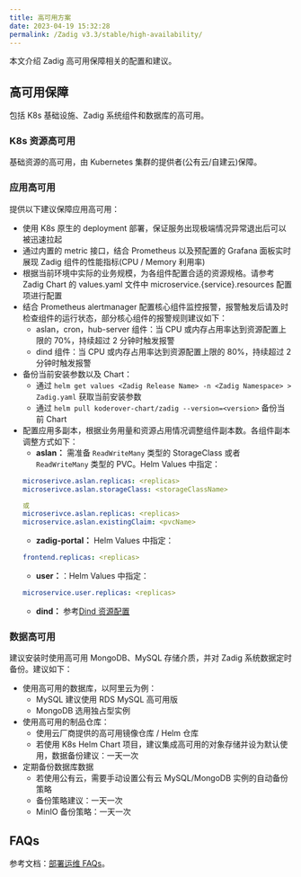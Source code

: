 ```yaml
---
title: 高可用方案
date: 2023-04-19 15:32:28
permalink: /Zadig v3.3/stable/high-availability/
---
```


本文介绍 Zadig 高可用保障相关的配置和建议。

## 高可用保障

包括 K8s 基础设施、Zadig 系统组件和数据库的高可用。

### K8s 资源高可用
基础资源的高可用，由 Kubernetes 集群的提供者(公有云/自建云)保障。

### 应用高可用
提供以下建议保障应用高可用：
- 使用 K8s 原生的 deployment 部署，保证服务出现极端情况异常退出后可以被迅速拉起
- 通过内置的 metric 接口，结合 Prometheus 以及预配置的 Grafana 面板实时展现 Zadig 组件的性能指标(CPU / Memory 利用率)
- 根据当前环境中实际的业务规模，为各组件配置合适的资源规格。请参考 Zadig Chart 的 values.yaml 文件中 microservice.{service}.resources 配置项进行配置
- 结合 Prometheus alertmanager 配置核心组件监控报警，报警触发后请及时检查组件的运行状态，部分核心组件的报警规则建议如下：
  - aslan，cron，hub-server 组件：当 CPU 或内存占用率达到资源配置上限的 70%，持续超过 2 分钟时触发报警
  - dind 组件：当 CPU 或内存占用率达到资源配置上限的 80%，持续超过 2 分钟时触发报警
- 备份当前安装参数以及 Chart：
  - 通过 ```helm get values <Zadig Release Name> -n <Zadig Namespace> > Zadig.yaml``` 获取当前安装参数
  - 通过 ```helm pull koderover-chart/zadig --version=<version>``` 备份当前 Chart
- 配置应用多副本，根据业务用量和资源占用情况调整组件副本数。各组件副本调整方式如下：
  - **aslan：** 需准备 `ReadWriteMany` 类型的 StorageClass 或者 `ReadWriteMany` 类型的 PVC。Helm Values 中指定：
  ```yaml
  microserivce.aslan.replicas: <replicas>
  microserivce.aslan.storageClass: <storageClassName>

  或
  microserivce.aslan.replicas: <replicas>
  microservice.aslan.existingClaim: <pvcName>
  ```
  - **zadig-portal：** Helm Values 中指定：
  ``` yaml
  frontend.replicas: <replicas>
  ```
  - **user：**：Helm Values 中指定：
  ```yaml
  microservice.user.replicas: <replicas>
  ```
  - **dind：** 参考[Dind 资源配置](/Zadig%20v3.3/pages/cluster_manage/#dind-资源配置)

### 数据高可用
建议安装时使用高可用 MongoDB、MySQL 存储介质，并对 Zadig 系统数据定时备份。建议如下：

- 使用高可用的数据库，以阿里云为例：
    - MySQL 建议使用 RDS MySQL 高可用版
    - MongoDB 选用独占型实例
- 使用高可用的制品仓库：
  - 使用云厂商提供的高可用镜像仓库 / Helm 仓库
  - 若使用 K8s Helm Chart 项目，建议集成高可用的对象存储并设为默认使用，数据备份建议：一天一次
- 定期备份数据库数据
  - 若使用公有云，需要手动设置公有云 MySQL/MongoDB 实例的自动备份策略
  - 备份策略建议：一天一次
  - MinIO 备份策略：一天一次

## FAQs

参考文档：[部署运维 FAQs](/Zadig%20v3.3/faq/debug-system/)。
